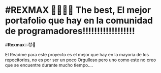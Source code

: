 #REXMAX 🖤😈💥😨
The best,  El mejor portafolio que hay en la comunidad de programadores!!!!!!!!!!!!!!!!!!
=======
#**Rexmax**💥😈🖤

El Readme para este proyecto es el mejor que hay en la mayoria de los repocitorios, no es por ser un poco Orgulloso pero uno como este no creo que se encuentre durante mucho tiempo....

